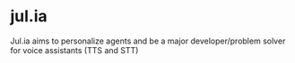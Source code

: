 # jul.ia
Jul.ia aims to personalize agents and be a major developer/problem solver for voice assistants (TTS and STT)
